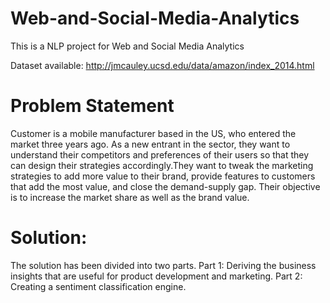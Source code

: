 # Web-and-Social-Media-Analytics

This is a NLP project for Web and Social Media Analytics

Dataset available: http://jmcauley.ucsd.edu/data/amazon/index_2014.html


# Problem Statement
Customer is a mobile manufacturer based in the US, who entered the market three years ago. As a new entrant in the sector, they want to understand their competitors and preferences of their users so that they can design their strategies accordingly.They want to tweak the marketing strategies to add more value to their brand, provide features to customers that add the most value, and close the demand-supply gap. Their objective is to increase the market share as well as the brand value.

# Solution:
The solution has been divided into two parts.
Part 1: Deriving the business insights that are useful for product development and marketing.
Part 2: Creating a sentiment classification engine.
